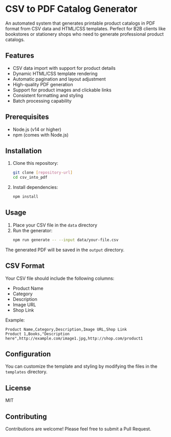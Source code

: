 # CSV to PDF Catalog Generator

An automated system that generates printable product catalogs in PDF format from CSV data and HTML/CSS templates. Perfect for B2B clients like bookstores or stationery shops who need to generate professional product catalogs.

## Features

- CSV data import with support for product details
- Dynamic HTML/CSS template rendering
- Automatic pagination and layout adjustment
- High-quality PDF generation
- Support for product images and clickable links
- Consistent formatting and styling
- Batch processing capability

## Prerequisites

- Node.js (v14 or higher)
- npm (comes with Node.js)

## Installation

1. Clone this repository:
   ```bash
   git clone [repository-url]
   cd csv_into_pdf
   ```

2. Install dependencies:
   ```bash
   npm install
   ```

## Usage

1. Place your CSV file in the `data` directory
2. Run the generator:
   ```bash
   npm run generate -- --input data/your-file.csv
   ```

The generated PDF will be saved in the `output` directory.

## CSV Format

Your CSV file should include the following columns:
- Product Name
- Category
- Description
- Image URL
- Shop Link

Example:
```csv
Product Name,Category,Description,Image URL,Shop Link
Product 1,Books,"Description here",http://example.com/image1.jpg,http://shop.com/product1
```

## Configuration

You can customize the template and styling by modifying the files in the `templates` directory.

## License

MIT

## Contributing

Contributions are welcome! Please feel free to submit a Pull Request.

